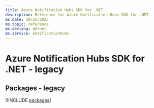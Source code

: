 ```yaml
---
title: Azure Notification Hubs SDK for .NET
description: Reference for Azure Notification Hubs SDK for .NET
ms.date: 10/25/2023
ms.topic: reference
ms.devlang: dotnet
ms.service: notificationhubs
---
```

# Azure Notification Hubs SDK for .NET - legacy
## Packages - legacy
[!INCLUDE [packages](notification-hubs-index.md)]